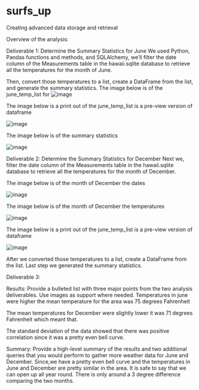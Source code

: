 # surfs_up
Creating advanced data storage and retrieval

Overview of the analysis: 

Deliverable 1: Determine the Summary Statistics for June
We used Python, Pandas functions and methods, and SQLAlchemy, we’ll filter the date column of the Measurements table in the hawaii.sqlite database to retrieve all the temperatures for the month of June. 

Then, convert those temperatures to a list, create a DataFrame from the list, and generate the summary statistics.
The image below is of the june_temp_list for
![image](https://user-images.githubusercontent.com/100005305/195218518-8c62d26a-016d-43dd-b0fb-d5158d0d1fcd.png)



The image below is a print out of the june_temp_list is a pre-view version of dataframe

![image](https://user-images.githubusercontent.com/100005305/195218838-8620e02f-ee03-48c5-971e-428d9163ea83.png)



The image below is of the summary statistics


![image](https://user-images.githubusercontent.com/100005305/195218362-f3d90e37-b7fa-46cb-9431-7646b9ab8f2a.png)

Deliverable 2: Determine the Summary Statistics for December
Next we, filter the date column of the Measurements table in the hawaii.sqlite database to retrieve all the temperatures for the month of December.

The image below is of the month of December the dates

![image](https://user-images.githubusercontent.com/100005305/195219413-b6dc3bc9-7f11-4aff-aabd-f22000ccc07a.png)


The image below is of the month of December the temperatures

![image](https://user-images.githubusercontent.com/100005305/195219763-197d9862-5449-4e73-984e-83bdbb7c61ee.png)


The image below is a print out of the june_temp_list is a pre-view version of dataframe

![image](https://user-images.githubusercontent.com/100005305/195219989-de3e372b-02a2-4cf7-b823-8dea6e6d542e.png)


After we converted those temperatures to a list, create a DataFrame from the list.
Last step we generated the summary statistics.

Deliverable 3: 

Results: 
Provide a bulleted list with three major points from the two analysis deliverables. Use images as support where needed.
Temperatures in june were higher the mean temperature for the area was 75 degrees Fahrenheit

The mean temperatures for December were slightly lower it was 71 degrees Fahrenheit which meant that. 

The standard deviation of the data showed that there was positive correlation since it was a pretty even bell curve.

Summary: 
Provide a high-level summary of the results and two additional queries that you would perform to gather more weather data for June and December.
Since,we have a pretty even bell curve and the temperatures in June and December are pretty similar in the area.
It is safe to say that we can open up all year round. There is only around a 3 degree difference comparing the two months.
